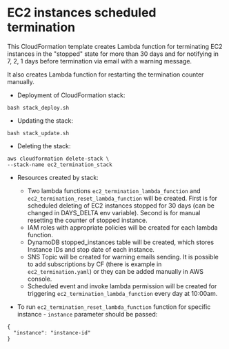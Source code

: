 # EC2 instances scheduled termination
This CloudFormation template creates Lambda function for terminating EC2 instances in the "stopped" state for more than 30 days and for notifying in 7, 2, 1 days before termination via email with a warning message.

It also creates Lambda function for restarting the termination counter manually.

* Deployment of CloudFormation stack:
```
bash stack_deploy.sh
```
* Updating the stack:
```
bash stack_update.sh
```
* Deleting the stack:
```
aws cloudformation delete-stack \
--stack-name ec2_termination_stack
```
* Resources created by stack:
  * Two lambda functions `ec2_termination_lambda_function` and `ec2_termination_reset_lambda_function` will be created. First is for scheduled deleting of EC2 instances stopped for 30 days (can be changed in DAYS_DELTA env variable). Second is for manual resetting the counter of stopped instance.
  * IAM roles with appropriate policies will be created for each lambda function.
  * DynamoDB stopped_instances table will be created, which stores Instance IDs and stop date of each instance.
  * SNS Topic will be created for warning emails sending. It is possible to add subscriptions by CF (there is example in `ec2_termination.yaml`) or they can be added manually in AWS console.
  * Scheduled event and invoke lambda permission will be created for triggering `ec2_termination_lambda_function` every day at 10:00am. 

* To run `ec2_termination_reset_lambda_function` function for specific instance - `instance` parameter should be passed:
```
{
  "instance": "instance-id"
}
```